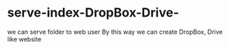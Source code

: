 # serve-index-DropBox-Drive-

we can serve folder to web user By this way we can create DropBox, Drive like website

